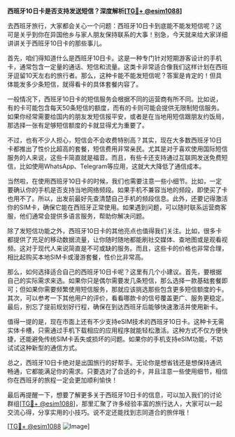 **西班牙10日卡是否支持发送短信？深度解析[[TG💪+ @esim1088](https://t.me/s/esim1088)]**

去西班牙旅行，大家都会关心一个问题：西班牙10日卡到底能不能发短信呢？这可是关乎到你在异国他乡与家人朋友保持联系的大事！别急，今天就来给大家详细讲讲关于西班牙10日卡的那些事儿。

首先，咱们得知道什么是西班牙10日卡。这是一种专门针对短期游客设计的手机卡，通常包含一定量的通话、短信和流量。这类卡非常适合像我们这样计划在西班牙逗留10天左右的旅行者。那么，这种卡能不能发短信呢？答案是肯定的！但具体能发多少条短信，就得看卡的具体套餐内容了。

一般情况下，西班牙10日卡的短信服务会根据不同的运营商有所不同。比如说，有的卡可能包含每天50条短信的额度，而有的卡则可能会提供无限制短信服务。如果你经常需要给国内的朋友发短信报平安，或者是在当地用短信跟朋友约饭局，那选择一张有足够短信额度的卡就显得尤为重要了。

不过，也有不少人担心，短信会不会收费特别高？其实，现在大多数西班牙10日卡都推出了性价比超高的套餐，短信费用非常亲民。尤其是对于喜欢使用国际短信服务的人来说，这些卡简直就是福音。而且，有些卡还支持通过互联网发送免费短信，比如使用WhatsApp、Telegram等应用，这就大大降低了通信成本。

当然啦，在使用西班牙10日卡的时候，我们也需要注意一些小细节。比如，一定要确认你的手机是否支持当地网络频段。如果手机不兼容当地的频段，即使买了卡也用不了。所以，出发前最好先查清楚自己手机的频段信息。此外，还要记得激活你的SIM卡，确保它能在西班牙正常使用。如果遇到问题，可以随时联系运营商客服，他们通常会提供多语言服务，帮助你解决问题。

除了发短信功能之外，西班牙10日卡的其他亮点也值得我们关注。比如，很多卡都提供了充足的移动数据流量，让你随时随地都能刷社交媒体、查地图或是观看视频。这对于现代人来说简直是不可或缺的服务。而且，这些卡的价格也非常合理，相比起购买本地SIM卡或漫游套餐，性价比非常高。

那么，如何选择适合自己的西班牙10日卡呢？这里有几个小建议。首先，要根据自己的实际需求来选。如果你只是偶尔需要发几条短信，那么选择一款基础套餐即可；但如果你需要频繁使用短信服务，那就应该挑选那些包含更多短信额度的卡。其次，可以参考一下其他用户的评价，看看哪款卡的信号覆盖更广、服务更稳定。最后，别忘了提前规划好行程，确保在到达西班牙后能够快速激活并使用新卡。

值得一提的是，现在市面上还有不少支持eSIM技术的西班牙10日卡。这种卡无需实体卡槽，只需通过手机下载相应的应用程序就能轻松激活。这种方式不仅方便快捷，还能避免传统SIM卡丢失或损坏的问题。如果你的手机支持eSIM功能，不妨试试这种新型的通信方式。

总之，西班牙10日卡绝对是出国旅行的好帮手。无论你是想省钱还是想保持通讯畅通，它都能满足你的需求。只要选对了合适的卡，并且注意一些使用细节，相信你在西班牙的旅程一定会更加顺利愉快！

最后再提醒一下，想要了解更多关于西班牙10日卡的信息，可以加入我们的讨论群组[[TG💪+ @esim1088](https://t.me/s/esim1088)]，那里汇聚了许多经验丰富的旅行达人，大家可以一起交流心得，分享实用的小技巧。说不定还能找到志同道合的旅伴哦！

[[TG💪+ @esim1088](https://t.me/s/esim1088) ![Image](https://i.postimg.cc/4NQfJmqS/Snipaste-2025-05-13-00-14-12.png)]